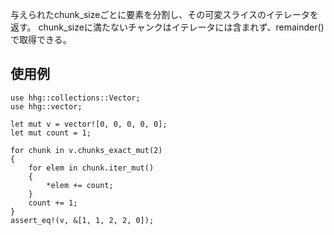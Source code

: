 与えられたchunk_sizeごとに要素を分割し、その可変スライスのイテレータを返す。
chunk_sizeに満たないチャンクはイテレータには含まれず、remainder()で取得できる。

## 使用例

```
use hhg::collections::Vector;
use hhg::vector;

let mut v = vector![0, 0, 0, 0, 0];
let mut count = 1;

for chunk in v.chunks_exact_mut(2)
{
    for elem in chunk.iter_mut()
    {
        *elem += count;
    }
    count += 1;
}
assert_eq!(v, &[1, 1, 2, 2, 0]);
```
